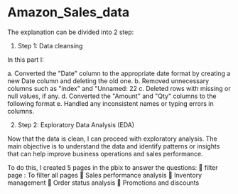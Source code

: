 # Amazon_Sales_data
The explanation can be divided into 2 step:

1.	Step 1: Data cleansing

In this part I:

a.	Converted the "Date" column to the appropriate date format by creating a new Date column and deleting the old one.
b.	Removed unnecessary columns such as "index" and "Unnamed: 22
c.	Deleted rows with missing or null values, if any.
d.	Converted the "Amount" and "Qty" columns to the following format 
e.	Handled any inconsistent names or typing errors in columns.

2.	Step 2: Exploratory Data Analysis (EDA)

Now that the data is clean, I can proceed with exploratory analysis. The main objective is to understand the data and identify patterns or insights that can help improve business operations and sales performance.

To do this, I created 5 pages in the pbix to answer the questions:
	filter page : To filter all pages 
	Sales performance analysis
	Inventory management
	Order status analysis
	Promotions and discounts

